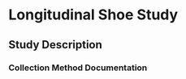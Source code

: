Longitudinal Shoe Study
================

## Study Description

### Collection Method Documentation
